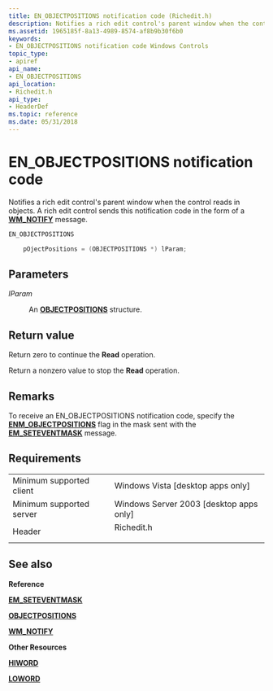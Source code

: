 ```yaml
---
title: EN_OBJECTPOSITIONS notification code (Richedit.h)
description: Notifies a rich edit control's parent window when the control reads in objects. A rich edit control sends this notification code in the form of a WM\_NOTIFY message.
ms.assetid: 1965185f-8a13-4989-8574-af8b9b30f6b0
keywords:
- EN_OBJECTPOSITIONS notification code Windows Controls
topic_type:
- apiref
api_name:
- EN_OBJECTPOSITIONS
api_location:
- Richedit.h
api_type:
- HeaderDef
ms.topic: reference
ms.date: 05/31/2018
---
```


# EN\_OBJECTPOSITIONS notification code

Notifies a rich edit control's parent window when the control reads in objects. A rich edit control sends this notification code in the form of a [**WM\_NOTIFY**](wm-notify.md) message.


```C++
EN_OBJECTPOSITIONS

    pOjectPositions = (OBJECTPOSITIONS *) lParam; 
```



## Parameters

<dl> <dt>

*lParam* 
</dt> <dd>

An [**OBJECTPOSITIONS**](/windows/desktop/api/Richedit/ns-richedit-objectpositions) structure.

</dd> </dl>

## Return value

Return zero to continue the **Read** operation.

Return a nonzero value to stop the **Read** operation.

## Remarks

To receive an EN\_OBJECTPOSITIONS notification code, specify the [**ENM\_OBJECTPOSITIONS**](rich-edit-control-event-mask-flags.md) flag in the mask sent with the [**EM\_SETEVENTMASK**](em-seteventmask.md) message.

## Requirements



|                                     |                                                                                       |
|-------------------------------------|---------------------------------------------------------------------------------------|
| Minimum supported client<br/> | Windows Vista \[desktop apps only\]<br/>                                        |
| Minimum supported server<br/> | Windows Server 2003 \[desktop apps only\]<br/>                                  |
| Header<br/>                   | <dl> <dt>Richedit.h</dt> </dl> |



## See also

<dl> <dt>

**Reference**
</dt> <dt>

[**EM\_SETEVENTMASK**](em-seteventmask.md)
</dt> <dt>

[**OBJECTPOSITIONS**](/windows/desktop/api/Richedit/ns-richedit-objectpositions)
</dt> <dt>

[**WM\_NOTIFY**](wm-notify.md)
</dt> <dt>

**Other Resources**
</dt> <dt>

[**HIWORD**](/previous-versions/windows/desktop/legacy/ms632657(v=vs.85))
</dt> <dt>

[**LOWORD**](/previous-versions/windows/desktop/legacy/ms632659(v=vs.85))
</dt> </dl>

 

